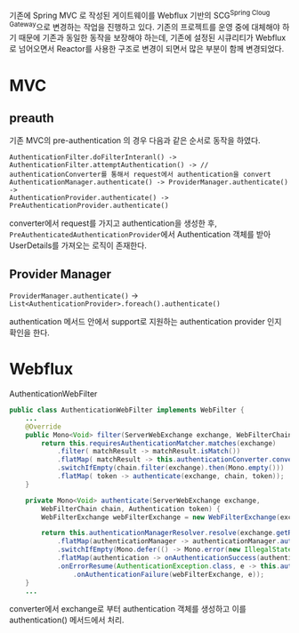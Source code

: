 기존에 Spring MVC 로 작성된 게이트웨이를 Webflux 기반의 SCG<sup>Spring Cloug Gateway</sup>으로 변경하는 작업을 진행하고 있다. 기존의 프로젝트를 운영 중에 대체해야 하기 때문에 기존과 동일한 동작을 보장해야 하는데, 기존에 설정된 시큐리티가 Webflux로 넘어오면서 Reactor를 사용한 구조로 변경이 되면서 많은 부분이 함께 변경되었다.

# MVC

## preauth
기존 MVC의 pre-authentication 의 경우 다음과 같은 순서로 동작을 하였다.

```
AuthenticationFilter.doFilterInteranl() -> 
AuthenticationFilter.attemptAuthentication() -> // authenticationConverter를 통해서 request에서 authentication을 convert
AuthenticationManager.authenticate() -> ProviderManager.authenticate() ->
AuthenticationProvider.authenticate() -> PreAuthenticationProvider.authenticate()
```

converter에서 request를 가지고 authentication을 생성한 후, `PreAuthenticatedAuthenticationProvider`에서 Authentication 객체를 받아 UserDetails를 가져오는 로직이 존재한다.

## Provider Manager
`ProviderManager.authenticate()` -> `List<AuthenticationProvider>.foreach().authenticate()`

authentication 메서드 안에서 support로 지원하는 authentication provider 인지 확인을 한다.

# Webflux

AuthenticationWebFilter

```java
public class AuthenticationWebFilter implements WebFilter {
    ...
	@Override
	public Mono<Void> filter(ServerWebExchange exchange, WebFilterChain chain) {
		return this.requiresAuthenticationMatcher.matches(exchange)
			.filter( matchResult -> matchResult.isMatch())
			.flatMap( matchResult -> this.authenticationConverter.convert(exchange))
			.switchIfEmpty(chain.filter(exchange).then(Mono.empty()))
			.flatMap( token -> authenticate(exchange, chain, token));
	}

	private Mono<Void> authenticate(ServerWebExchange exchange,
		WebFilterChain chain, Authentication token) {
		WebFilterExchange webFilterExchange = new WebFilterExchange(exchange, chain);

		return this.authenticationManagerResolver.resolve(exchange.getRequest())
			.flatMap(authenticationManager -> authenticationManager.authenticate(token))
			.switchIfEmpty(Mono.defer(() -> Mono.error(new IllegalStateException("No provider found for " + token.getClass()))))
			.flatMap(authentication -> onAuthenticationSuccess(authentication, webFilterExchange))
			.onErrorResume(AuthenticationException.class, e -> this.authenticationFailureHandler
				.onAuthenticationFailure(webFilterExchange, e));
	}
    ...
```

converter에서 exchange로 부터 authentication 객체를 생성하고 이를 authentication() 메서드에서 처리.